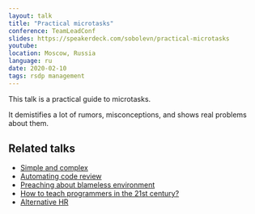 ```yaml
---
layout: talk
title: "Practical microtasks"
conference: TeamLeadConf
slides: https://speakerdeck.com/sobolevn/practical-microtasks
youtube:
location: Moscow, Russia
language: ru
date: 2020-02-10
tags: rsdp management
---
```


This talk is a practical guide to microtasks.

It demistifies a lot of rumors, misconceptions,
and shows real problems about them.


## Related talks

- [Simple and complex](https://sobolevn.me/talks/belgorod-python-2020)
- [Automating code review](https://sobolevn.me/talks/dumpconf-2019)
- [Preaching about blameless environment](https://sobolevn.me/talks/rit-2019)
- [How to teach programmers in the 21st century?](https://sobolevn.me/talks/knowledge-conf-2019)
- [Alternative HR](https://sobolevn.me/talks/index-conf-2018)
